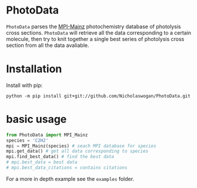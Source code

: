 
# PhotoData

`PhotoData` parses the [MPI-Mainz](http://satellite.mpic.de/spectral_atlas) photochemistry database of photolysis cross sections. `PhotoData` will retrieve all the data corresponding to a certain molecule, then try to knit together a single best series of photolysis cross section from all the data avaliable.

# Installation
Install with pip:

`python -m pip install git+git://github.com/Nicholaswogan/PhotoData.git`

# basic usage

```python
from PhotoData import MPI_Mainz
species = 'C2H2'
mpi = MPI_Mainz(species) # seach MPI database for species
mpi.get_data() # get all data corresponding to species
mpi.find_best_data() # find the best data
# mpi.best_data = best data
# mpi.best_data_citations = contains citations
```

For a more in depth example see the `examples` folder.
